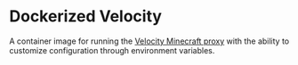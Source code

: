 # Dockerized Velocity

A container image for running the [Velocity Minecraft proxy](https://velocitypowered.com/) with the ability to customize configuration through environment variables.
